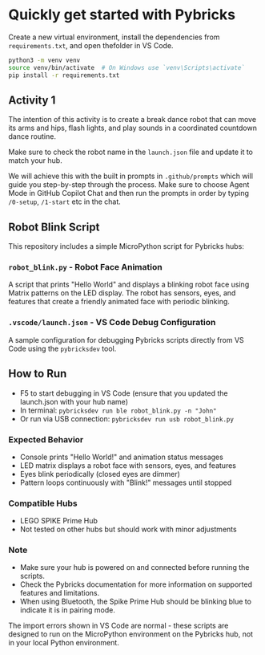 # Quickly get started with Pybricks

Create a new virtual environment, install the dependencies from `requirements.txt`, and open thefolder in VS Code.

```bash
python3 -m venv venv
source venv/bin/activate  # On Windows use `venv\Scripts\activate`
pip install -r requirements.txt
```

## Activity 1

The intention of this activity is to create a break dance robot that can move its arms and hips, flash lights, and play sounds in a coordinated countdown dance routine.

Make sure to check the robot name in the `launch.json` file and update it to match your hub.

We will achieve this with the built in prompts in `.github/prompts` which will guide you step-by-step through the process.
Make sure to choose Agent Mode in GitHub Copilot Chat and then run the prompts in order by typing ```/0-setup```, ```/1-start``` etc in the chat.

## Robot Blink Script

This repository includes a simple MicroPython script for Pybricks hubs:

### `robot_blink.py` - Robot Face Animation
A script that prints "Hello World" and displays a blinking robot face using Matrix patterns on the LED display. The robot has sensors, eyes, and features that create a friendly animated face with periodic blinking.

### `.vscode/launch.json` - VS Code Debug Configuration
A sample configuration for debugging Pybricks scripts directly from VS Code using the `pybricksdev` tool.

## How to Run

- F5 to start debugging in VS Code (ensure that you updated the launch.json with your hub name)
- In terminal: ```pybricksdev run ble robot_blink.py -n "John"```
- Or run via USB connection: ```pybricksdev run usb robot_blink.py```

### Expected Behavior
- Console prints "Hello World!" and animation status messages
- LED matrix displays a robot face with sensors, eyes, and features
- Eyes blink periodically (closed eyes are dimmer)
- Pattern loops continuously with "Blink!" messages until stopped

### Compatible Hubs

- LEGO SPIKE Prime Hub
- Not tested on other hubs but should work with minor adjustments

### Note
- Make sure your hub is powered on and connected before running the scripts.
- Check the Pybricks documentation for more information on supported features and limitations.
- When using Bluetooth, the Spike Prime Hub should be blinking blue to indicate it is in pairing mode.

The import errors shown in VS Code are normal - these scripts are designed to run on the MicroPython environment on the Pybricks hub, not in your local Python environment.

